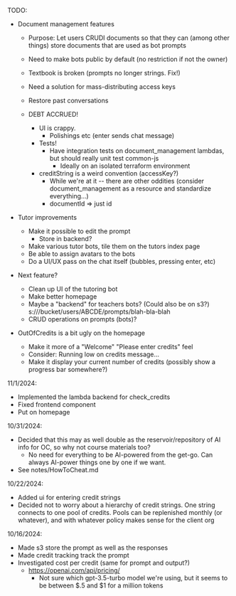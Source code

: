 TODO:

* Document management features
  - Purpose: Let users CRUDI documents so that they can (among other things) store documents that are used as bot prompts

  - Need to make bots public by default (no restriction if not the owner)

  - Textbook is broken (prompts no longer strings.  Fix!)

  - Need a solution for mass-distributing access keys

  - Restore past conversations

  - DEBT ACCRUED! 
    - UI is crappy.
      - Polishings etc (enter sends chat message)
    - Tests!
      - Have integration tests on document_management lambdas, but should really unit test common-js
        - Ideally on an isolated terraform environment
    - creditString is a weird convention (accessKey?)
      - While we're at it -- there are other oddities (consider document_management as a resource and standardize everything...)
      - documentId => just id
    
* Tutor improvements
  - Make it possible to edit the prompt
    * Store in backend?
  - Make various tutor bots, tile them on the tutors index page
  - Be able to assign avatars to the bots
  - Do a UI/UX pass on the chat itself (bubbles, pressing enter, etc)

  
* Next feature?  
  - Clean up UI of the tutoring bot
  - Make better homepage
  - Maybe a "backend" for teachers bots?  (Could also be on s3?)
     s:///bucket/users/ABCDE/prompts/blah-bla-blah
  - CRUD operations on prompts (bots)?

* OutOfCredits is a bit ugly on the homepage
  - Make it more of a "Welcome" "Please enter credits" feel
  - Consider: Running low on credits message...
  - Make it display your current number of credits (possibly show a progress bar somewhere?)


11/1/2024:
  - Implemented the lambda backend for check_credits
  - Fixed frontend component 
  - Put on homepage

10/31/2024:
  - Decided that this may as well double as the reservoir/repository of AI info for OC, so why not course materials too?
    * No need for everything to be AI-powered from the get-go.  Can always AI-power things one by one if we want.
  - See notes/HowToCheat.md

10/22/2024:
* Added ui for entering credit strings
* Decided not to worry about a hierarchy of credit strings.  One string connects to one pool of credits.  Pools can be replenished monthly (or whatever), and with whatever policy makes sense for the client org 

10/16/2024:
* Made s3 store the prompt as well as the responses
* Made credit tracking track the prompt
* Investigated cost per credit (same for prompt and output?)
  - https://openai.com/api/pricing/
    * Not sure which gpt-3.5-turbo model we're using, but it seems to be between $.5 and $1 for a million tokens
